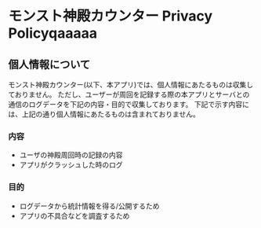 # モンスト神殿カウンター Privacy Policyqaaaaa

## 個人情報について

モンスト神殿カウンター(以下、本アプリ)では、個人情報にあたるものは収集しておりません。
ただし、ユーザーが周回を記録する際の本アプリとサーバとの通信のログデータを下記の内容・目的で収集しております。
下記で示す内容には、上記の通り個人情報にあたるものは含まれておりません。

### 内容

- ユーザの神殿周回時の記録の内容
- アプリがクラッシュした時のログ

### 目的

- ログデータから統計情報を得る/公開するため
- アプリの不具合などを調査するため

